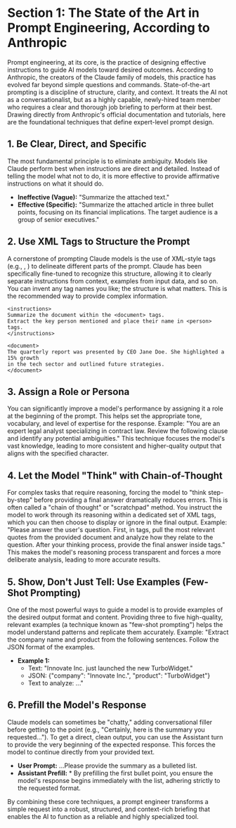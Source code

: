 # Section 1: The State of the Art in Prompt Engineering, According to Anthropic

Prompt engineering, at its core, is the practice of designing effective instructions to guide AI models toward desired outcomes. According to Anthropic, the creators of the Claude family of models, this practice has evolved far beyond simple questions and commands. State-of-the-art prompting is a discipline of structure, clarity, and context. It treats the AI not as a conversationalist, but as a highly capable, newly-hired team member who requires a clear and thorough job briefing to perform at their best. Drawing directly from Anthropic's official documentation and tutorials, here are the foundational techniques that define expert-level prompt design.

## 1. Be Clear, Direct, and Specific

The most fundamental principle is to eliminate ambiguity. Models like Claude perform best when instructions are direct and detailed. Instead of telling the model what not to do, it is more effective to provide affirmative instructions on what it should do.
- **Ineffective (Vague):** "Summarize the attached text."
- **Effective (Specific):** "Summarize the attached article in three bullet points, focusing on its financial implications. The target audience is a group of senior executives."

## 2. Use XML Tags to Structure the Prompt

A cornerstone of prompting Claude models is the use of XML-style tags (e.g., <doc>, </doc>) to delineate different parts of the prompt. Claude has been specifically fine-tuned to recognize this structure, allowing it to clearly separate instructions from context, examples from input data, and so on. You can invent any tag names you like; the structure is what matters. This is the recommended way to provide complex information.

```
<instructions>
Summarize the document within the <document> tags.
Extract the key person mentioned and place their name in <person> tags.
</instructions>

<document>
The quarterly report was presented by CEO Jane Doe. She highlighted a 15% growth
in the tech sector and outlined future strategies.
</document>
```

## 3. Assign a Role or Persona

You can significantly improve a model's performance by assigning it a role at the beginning of the prompt. This helps set the appropriate tone, vocabulary, and level of expertise for the response.
Example: "You are an expert legal analyst specializing in contract law. Review the following clause and identify any potential ambiguities."
This technique focuses the model's vast knowledge, leading to more consistent and higher-quality output that aligns with the specified character.

## 4. Let the Model "Think" with Chain-of-Thought

For complex tasks that require reasoning, forcing the model to "think step-by-step" before providing a final answer dramatically reduces errors. This is often called a "chain of thought" or "scratchpad" method. You instruct the model to work through its reasoning within a dedicated set of XML tags, which you can then choose to display or ignore in the final output.
Example: "Please answer the user's question. First, in <thinking> tags, pull the most relevant quotes from the provided document and analyze how they relate to the question. After your thinking process, provide the final answer inside <answer> tags."
This makes the model's reasoning process transparent and forces a more deliberate analysis, leading to more accurate results.

## 5. Show, Don't Just Tell: Use Examples (Few-Shot Prompting)

One of the most powerful ways to guide a model is to provide examples of the desired output format and content. Providing three to five high-quality, relevant examples (a technique known as "few-shot prompting") helps the model understand patterns and replicate them accurately.
Example: "Extract the company name and product from the following sentences. Follow the JSON format of the examples.
- **Example 1:**
  - Text: "Innovate Inc. just launched the new TurboWidget."
  - JSON: {"company": "Innovate Inc.", "product": "TurboWidget"}
  - Text to analyze: ..."

## 6. Prefill the Model's Response

Claude models can sometimes be "chatty," adding conversational filler before getting to the point (e.g., "Certainly, here is the summary you requested..."). To get a direct, clean output, you can use the Assistant turn to provide the very beginning of the expected response. This forces the model to continue directly from your provided text.
- **User Prompt:** ...Please provide the summary as a bulleted list.
- **Assistant Prefill:** *
By prefilling the first bullet point, you ensure the model's response begins immediately with the list, adhering strictly to the requested format.

By combining these core techniques, a prompt engineer transforms a simple request into a robust, structured, and context-rich briefing that enables the AI to function as a reliable and highly specialized tool.

